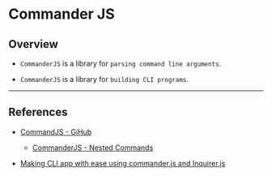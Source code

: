 # Commander JS

## Overview

* `CommanderJS` is a library for `parsing command line arguments`.

* `CommanderJS` is a library for `building CLI programs`.
---

## References

* [CommandJS - GiHub](https://github.com/tj/commander.js)

    * [CommanderJS - Nested Commands](https://github.com/tj/commander.js/blob/master/examples/nestedCommands.js)

* [Making CLI app with ease using commander.js and Inquirer.js](https://medium.com/jspoint/making-cli-app-with-ease-using-commander-js-and-inquirer-js-f3bbd52977ac)